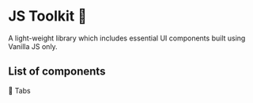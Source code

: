 # JS Toolkit 🖖

A light-weight library which includes essential UI components built using Vanilla JS only.

## List of components

🍿 Tabs
